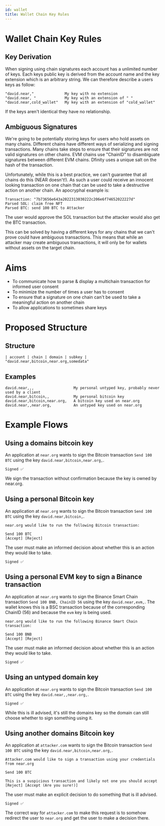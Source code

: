 ```yaml
---
id: wallet
title: Wallet Chain Key Rules 
---
```


# Wallet Chain Key Rules

## Key Derivation

When signing using chain signatures each account has a unlimited number of keys. Each keys public key is derived from the account name and the key extension which is an arbitrary string. We can therefore describe a users keys as follow:

```
"david.near,"              My key with no extension
"david.near, "             My key with an extension of " "
"david.near,cold_wallet"   My key with an extension of "cold_wallet"
```

If the keys aren't identical they have no relationship.

## Ambiguous Signatures

We're going to be potentially storing keys for users who hold assets on many chains. Different chains have different ways of serializing and signing transactions. Many chains take steps to ensure that their signatures are not valid signatures on other chains. EVM chains use "ChainID" to disambiguate signatures between different EVM chains. Dfinity uses a unique salt on the hash of the transaction.

Unfortunately, while this is a best practice, we can't guarantee that all chains do this (NEAR doesn't!). As such a user could receive an innocent looking transaction on one chain that can be used to take a destructive action on another chain. An apocryphal example is:

```
Transaction: "7b73656e643a2022313030222c206e6f74652022227d"
Parsed SOL: claim free NFT
Parsed BTC: send 100 BTC to Attacker
```

The user would approve the SOL transaction but the attacker would also get the BTC transaction.

This can be solved by having a different keys for any chains that we can't prove could have ambiguous transactions. This means that while an attacker may create ambiguous transactions, it will only be for wallets without assets on the target chain.

# Aims

- To communicate how to parse & display a multichain transaction for informed user consent
- To minimize the number of times a user has to consent
- To ensure that a signature on one chain can't be used to take a meaningful action on another chain
- To allow applications to sometimes share keys

# Proposed Structure

## Structure

```
| account | chain | domain | subkey |
"david.near,bitcoin,near.org,somedata"
```

## Examples

```
david.near,,,                  My personal untyped key, probably never used by a client
david.near,bitcoin,,           My personal bitcoin key
david.near,bitcoin,near.org,   A bitcoin key used on near.org
david.near,,near.org,          An untyped key used on near.org
```

# Example Flows

## Using a domains bitcoin key

An application at `near.org` wants to sign the Bitcoin transaction `Send 100 BTC` using the key `david.near,bitcoin,near.org,`.

```
Signed ✅
```

We sign the transaction without confirmation because the key is owned by near.org.

## Using a personal Bitcoin key

An application at `near.org` wants to sign the Bitcoin transaction `Send 100 BTC` using the key `david.near,bitcoin,`.

```
near.org would like to run the following Bitcoin transaction:

Send 100 BTC
[Accept] [Reject]
```

The user must make an informed decision about whether this is an action they would like to take.

```
Signed ✅
```

## Using a personal EVM key to sign a Binance transaction

An application at `near.org` wants to sign the Binance Smart Chain transaction `Send 100 BNB, ChainID 56` using the key `david.near,evm,`. The wallet knows this is a BSC transaction because of the corresponding ChainID (56) and because the `evm` key is being used.

```
near.org would like to run the following Binance Smart Chain transaction:

Send 100 BNB
[Accept] [Reject]
```

The user must make an informed decision about whether this is an action they would like to take.

```
Signed ✅
```

## Using an untyped domain key

An application at `near.org` wants to sign the Bitcoin transaction `Send 100 BTC` using the key `david.near,,near.org,`.

```
Signed ✅
```

While this is ill advised, it's still the domains key so the domain can still choose whether to sign something using it.

## Using another domains Bitcoin key

An application at `attacker.com` wants to sign the Bitcoin transaction `Send 100 BTC` using the key `david.near,bitcoin,near.org,`.

```
Attacker.com would like to sign a transaction using your credentials from near.org

Send 100 BTC

This is a suspicious transaction and likely not one you should accept
[Reject] [Accept (Are you sure!)]
```

The user must make an explicit decision to do something that is ill advised.

```
Signed ✅
```

The correct way for `attacker.com` to make this request is to somehow redirect the user to `near.org` and get the user to make a decision there.
